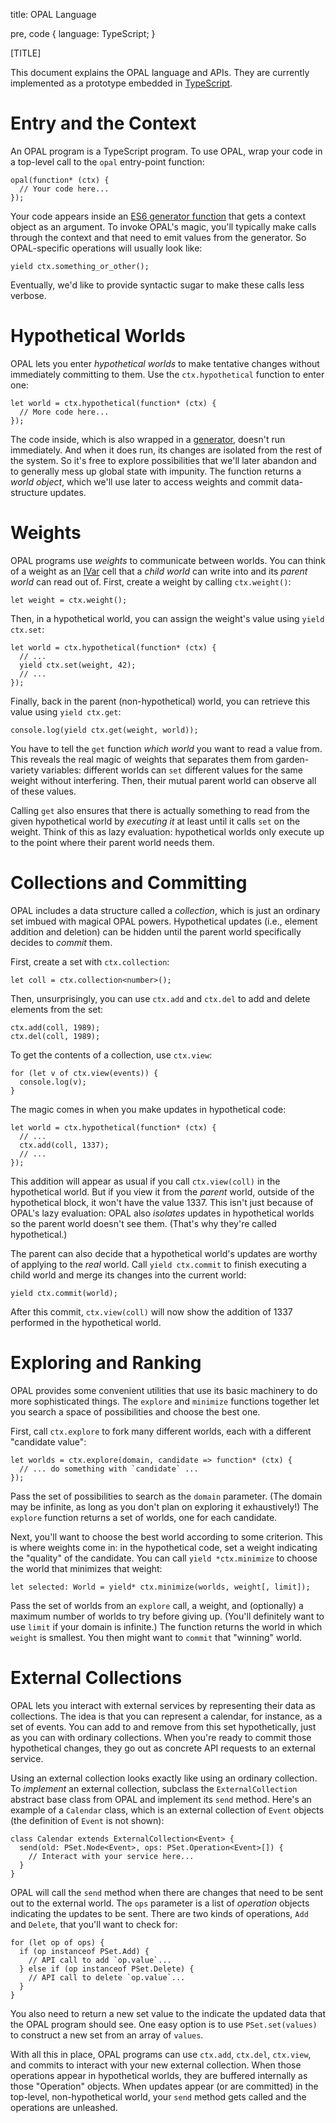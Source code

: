 title: OPAL Language

pre, code {
  language: TypeScript;
}

<style>
.madoko p, .madoko li {
  -webkit-hyphens: auto;
  -moz-hyphens: auto;
  -ms-hyphens: auto;
  hyphens: auto;
}
</style>

[TITLE]

This document explains the OPAL language and APIs. They are currently implemented as a prototype embedded in [TypeScript][].

[TypeScript]: http://www.typescriptlang.org/


# Entry and the Context

An OPAL program is a TypeScript program.
To use OPAL, wrap your code in a top-level call to the `opal` entry-point function:

    opal(function* (ctx) {
      // Your code here...
    });

Your code appears inside an [ES6 generator function][generator] that gets a context object as an argument.
To invoke OPAL's magic, you'll typically make calls through the context and that need to emit values from the generator.
So OPAL-specific operations will usually look like:

    yield ctx.something_or_other();

Eventually, we'd like to provide syntactic sugar to make these calls less verbose.

[generator]: https://developer.mozilla.org/en-US/docs/Web/JavaScript/Reference/Statements/function*


# Hypothetical Worlds

OPAL lets you enter *hypothetical worlds* to make tentative changes without immediately committing to them.
Use the `ctx.hypothetical` function to enter one:

    let world = ctx.hypothetical(function* (ctx) {
      // More code here...
    });

The code inside, which is also wrapped in a [generator][], doesn't run immediately.
And when it does run, its changes are isolated from the rest of the system.
So it's free to explore possibilities that we'll later abandon and to generally mess up global state with impunity.
The function returns a *world object*, which we'll use later to access weights and commit data-structure updates.


# Weights

OPAL programs use *weights* to communicate between worlds.
You can think of a weight as an [IVar][] cell that a *child world* can write into and its *parent world* can read out of.
First, create a weight by calling `ctx.weight()`:

    let weight = ctx.weight();

Then, in a hypothetical world, you can assign the weight's value using `yield ctx.set`:

    let world = ctx.hypothetical(function* (ctx) {
      // ...
      yield ctx.set(weight, 42);
      // ...
    });

Finally, back in the parent (non-hypothetical) world, you can retrieve this value using `yield ctx.get`:

    console.log(yield ctx.get(weight, world));

You have to tell the `get` function *which world* you want to read a value from.
This reveals the real magic of weights that separates them from garden-variety variables: different worlds can `set` different values for the same weight without interfering.
Then, their mutual parent world can observe all of these values.

Calling `get` also ensures that there is actually something to read from the given hypothetical world by *executing it* at least until it calls `set` on the weight.
Think of this as lazy evaluation: hypothetical worlds only execute up to the point where their parent world needs them.

[ivar]: http://dl.acm.org/citation.cfm?id=69562


# Collections and Committing

OPAL includes a data structure called a *collection*, which is just an ordinary set imbued with magical OPAL powers.
Hypothetical updates (i.e., element addition and deletion) can be hidden until the parent world specifically decides to *commit* them.

First, create a set with `ctx.collection`:

    let coll = ctx.collection<number>();

Then, unsurprisingly, you can use `ctx.add` and `ctx.del` to add and delete elements from the set:

    ctx.add(coll, 1989);
    ctx.del(coll, 1989);

To get the contents of a collection, use `ctx.view`:

    for (let v of ctx.view(events)) {
      console.log(v);
    }

The magic comes in when you make updates in hypothetical code:

    let world = ctx.hypothetical(function* (ctx) {
      // ...
      ctx.add(coll, 1337);
      // ...
    });

This addition will appear as usual if you call `ctx.view(coll)` in the hypothetical world.
But if you view it from the *parent* world, outside of the hypothetical block, it won't have the value 1337.
This isn't just because of OPAL's lazy evaluation: OPAL also *isolates* updates in hypothetical worlds so the parent world doesn't see them.
(That's why they're called hypothetical.)

The parent can also decide that a hypothetical world's updates are worthy of applying to the *real* world.
Call `yield ctx.commit` to finish executing a child world and merge its changes into the current world:

    yield ctx.commit(world);

After this commit, `ctx.view(coll)` will now show the addition of 1337 performed in the hypothetical world.


# Exploring and Ranking

OPAL provides some convenient utilities that use its basic machinery to do more sophisticated things. The `explore` and `minimize` functions together let you search a space of possibilities and choose the best one.

First, call `ctx.explore` to fork many different worlds, each with a different "candidate value":

    let worlds = ctx.explore(domain, candidate => function* (ctx) {
      // ... do something with `candidate` ...
    });

Pass the set of possibilities to search as the `domain` parameter. (The domain may be infinite, as long as you don't plan on exploring it exhaustively!) The `explore` function returns a set of worlds, one for each candidate.

Next, you'll want to choose the best world according to some criterion. This is where weights come in: in the hypothetical code, set a weight indicating the "quality" of the candidate. You can call `yield *ctx.minimize` to choose the world that minimizes that weight:

    let selected: World = yield* ctx.minimize(worlds, weight[, limit]);

Pass the set of worlds from an `explore` call, a weight, and (optionally) a maximum number of worlds to try before giving up. (You'll definitely want to use `limit` if your domain is infinite.) The function returns the world in which `weight` is smallest. You then might want to `commit` that "winning" world.


# External Collections

OPAL lets you interact with external services by representing their data as collections.
The idea is that you can represent a calendar, for instance, as a set of events.
You can add to and remove from this set hypothetically, just as you can with ordinary collections.
When you're ready to commit those hypothetical changes, they go out as concrete API requests to an external service.

Using an external collection looks exactly like using an ordinary collection.
To *implement* an external collection, subclass the `ExternalCollection` abstract base class from OPAL and implement its `send` method.
Here's an example of a `Calendar` class, which is an external collection of `Event` objects (the definition of `Event` is not shown):

    class Calendar extends ExternalCollection<Event> {
      send(old: PSet.Node<Event>, ops: PSet.Operation<Event>[]) {
        // Interact with your service here...
      }
    }

OPAL will call the `send` method when there are changes that need to be sent out to the external world.
The `ops` parameter is a list of *operation* objects indicating the updates to be sent.
There are two kinds of operations, `Add` and `Delete`, that you'll want to check for:

    for (let op of ops) {
      if (op instanceof PSet.Add) {
        // API call to add `op.value`...
      } else if (op instanceof PSet.Delete) {
        // API call to delete `op.value`...
      }
    }

You also need to return a new set value to the indicate the updated data that the OPAL program should see.
One easy option is to use `PSet.set(values)` to construct a new set from an array of `values`.

With all this in place, OPAL programs can use `ctx.add`, `ctx.del`, `ctx.view`, and commits to interact with your new external collection.
When those operations appear in hypothetical worlds, they are buffered internally as those "Operation" objects.
When updates appear (or are committed) in the top-level, non-hypothetical world, your `send` method gets called and the operations are unleashed.
